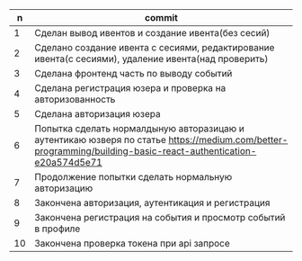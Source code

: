 | n | commit |
|---|--------|
|1  |Сделан вывод ивентов и создание ивента(без сесий)|
|2  |Сделано создание ивента с сесиями, редактирование ивента(с сесиями), удаление ивента(над проверить)
|3  |Сделана фронтенд часть по выводу событий
|4  |Сделана регистрация юзера и проверка на авторизованность
|5  |Сделана авторизация юзера
|6  |Попытка сделать нормалдыную авторазицаю и аутентикаю юзверя по статье https://medium.com/better-programming/building-basic-react-authentication-e20a574d5e71
|7  |Продолжение попытки сделать нормальную авторизацию
|8  |Закончена авторизация, аутентикация и регистрация
|9  |Закончена регистрация на события и просмотр событий в профиле
|10 |Закончена проверка токена при api запросе
